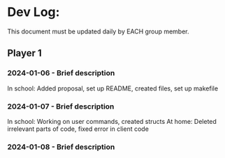 # Dev Log:

This document must be updated daily by EACH group member.

## Player 1

### 2024-01-06 - Brief description
In school: Added proposal, set up README, created files, set up makefile

### 2024-01-07 - Brief description
In school: Working on user commands, created structs
At home: Deleted irrelevant parts of code, fixed error in client code

### 2024-01-08 - Brief description

